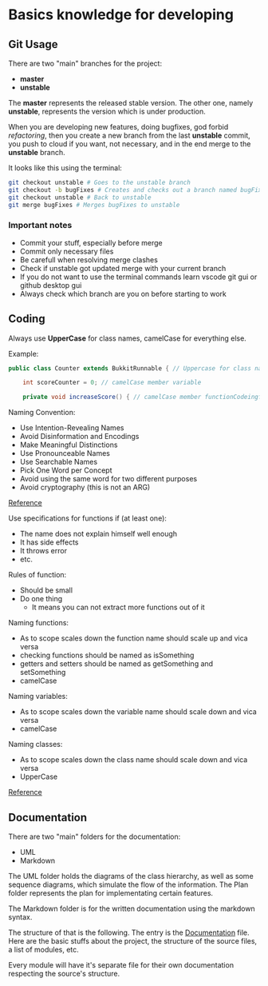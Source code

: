 # Basics knowledge for developing

## Git Usage

There are two "main" branches for the project:

- __master__
- __unstable__

The __master__ represents the released stable version.
The other one, namely __unstable__, represents the version which is under production.

When you are developing new features, doing bugfixes, god forbid *refactoring*,
then you create a new branch from the last __unstable__ commit, you push to cloud if you want, not necessary,
and in the end merge to the __unstable__ branch.

It looks like this using the terminal:

``` bash
git checkout unstable # Goes to the unstable branch 
git checkout -b bugFixes # Creates and checks out a branch named bugFixes
git checkout unstable # Back to unstable
git merge bugFixes # Merges bugFixes to unstable
```

### Important notes

- Commit your stuff, especially before merge
- Commit only necessary files
- Be carefull when resolving merge clashes
- Check if unstable got updated merge with your current branch
- If you do not want to use the terminal commands learn vscode git gui or github desktop gui
- Always check which branch are you on before starting to work

## Coding

Always use __UpperCase__ for class names, camelCase for everything else.

Example:

```Java
public class Counter extends BukkitRunnable { // Uppercase for class names

    int scoreCounter = 0; // camelCase member variable

    private void increaseScore() { // camelCase member functionCodeingfects
```

Naming Convention:

- Use Intention-Revealing Names
- Avoid Disinformation and Encodings
- Make Meaningful Distinctions
- Use Pronounceable Names
- Use Searchable Names
- Pick One Word per Concept
- Avoid using the same word for two different purposes
- Avoid cryptography (this is not an ARG)

[Reference](https://dzone.com/articles/naming-conventions-from-uncle-bobs-clean-code-phil)

Use specifications for functions if (at least one):

- The name does not explain himself well enough
- It has side effects
- It throws error
- etc.

Rules of function:

- Should be small
- Do one thing
  - It means you can not extract more functions out of it

Naming functions:

- As to scope scales down the function name should scale up and vica versa
- checking functions should be named as isSomething
- getters and setters should be named as getSomething and setSomething
- camelCase

Naming variables:

- As to scope scales down the variable name should scale down and vica versa
- camelCase

Naming classes:

- As to scope scales down the class name should scale down and vica versa
- UpperCase

[Reference](https://www.youtube.com/playlist?list=PLmmYSbUCWJ4x1GO839azG_BBw8rkh-zOj)

## Documentation

There are two "main" folders for the documentation:

- UML
- Markdown

The UML folder holds the diagrams of the class hierarchy, as well as some sequence
diagrams, which simulate the flow of the information.
The Plan folder represents the plan for implementating certain features.

The Markdown folder is for the written documentation using the markdown syntax.

The structure of that is the following. The entry is the [Documentation](Documentation.md) file.
Here are the basic stuffs about the project, the structure of the source files, a list of modules, etc.

Every module will have it's separate file for their own documentation respecting the source's structure.
